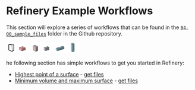 # Refinery Example Workflows

This section will explore a series of workflows that can be found in the [`04-00_sample_files`](https://github.com/DynamoDS/RefineryPrimer/tree/master/07-workflows/07-00_sample_files) folder in the Github repository.

<img src="../../.gitbook/assets/sample/beginer.png" style="width:200px;"/>

he following section has simple workflows to get you started in Refinery:

* [Highest point of a surface](04-01-01_highest-point-of-a-surface.md) - [get files](04-00_sample_files/workflow1) 
* [Minimum volume and maximum surface](04-01-02_minimum-volume-and-maximum-surface.md) -  [get files](04-00_sample_files/workflow2) 